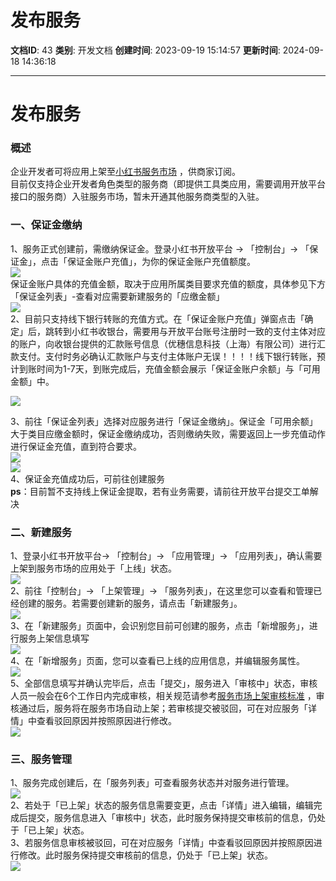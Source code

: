 # 发布服务

**文档ID**: 43
**类别**: 开发文档
**创建时间**: 2023-09-19 15:14:57
**更新时间**: 2024-09-18 14:36:18

---

# 发布服务

### 概述

企业开发者可将应用上架至[小红书服务市场](https://open.xiaohongshu.com/service-market/serviceHome) ，供商家订阅。  
目前仅支持企业开发者角色类型的服务商（即提供工具类应用，需要调用开放平台接口的服务商）入驻服务市场，暂未开通其他服务商类型的入驻。

### 一、保证金缴纳

1、服务正式创建前，需缴纳保证金。登录小红书开放平台 → 「控制台」→ 「保证金」，点击「保证金账户充值」，为你的保证金账户充值额度。  
![](https://picasso-static.xiaohongshu.com/fe-platform/8d215dee96f7f27a452c2d38e3478b35dd421d0d.png)  
保证金账户具体的充值金额，取决于应用所属类目要求充值的额度，具体参见下方「保证金列表」-查看对应需要新建服务的「应缴金额」  
![](https://picasso-static.xiaohongshu.com/fe-platform/3f11195ea23d8ea0a4927d4afd15353b72e1fec4.png)  
2、目前只支持线下银行转账的充值方式。在「保证金账户充值」弹窗点击「确定」后，跳转到小红书收银台，需要用与开放平台账号注册时一致的支付主体对应的账户，向收银台提供的汇款账号信息（优穗信息科技（上海）有限公司）进行汇款支付。支付时务必确认汇款账户与支付主体账户无误！！！！线下银行转账，预计到账时间为1-7天，到账完成后，充值金额会展示「保证金账户余额」与「可用金额」中。

![](https://qimg.xiaohongshu.com/odin/1041017g3179ndqeok406bbea2o9000000000010rpd7oi)  
  
3、前往「保证金列表」选择对应服务进行「保证金缴纳」。保证金「可用余额」大于类目应缴金额时，保证金缴纳成功，否则缴纳失败，需要返回上一步充值动作进行保证金充值，直到符合要求。  
![](https://picasso-static.xiaohongshu.com/fe-platform/454333911afbcd874acc8c299e4df7987549dc15.png)  
![](https://picasso-static.xiaohongshu.com/fe-platform/592df5262628807bbf16838d4f50bd69eea49c97.png)  
4、保证金充值成功后，可前往创建服务  
**ps**：目前暂不支持线上保证金提取，若有业务需要，请前往开放平台提交工单解决

### 二、新建服务

1、登录小红书开放平台→ 「控制台」→ 「应用管理」→ 「应用列表」，确认需要上架到服务市场的应用处于「上线」状态。  
![](https://picasso-static.xiaohongshu.com/fe-platform/1ac1cc07f539fb7bc1428eec90eb73a294fe2ec9.png)  
2、前往「控制台」→ 「上架管理」→ 「服务列表」，在这里您可以查看和管理已经创建的服务。若需要创建新的服务，请点击「新建服务」。  
![](https://picasso-static.xiaohongshu.com/fe-platform/50ce2efbcc5e5194137e224a96c68597eda2f98f.png)  
3、在「新建服务」页面中，会识别您目前可创建的服务，点击「新增服务」，进行服务上架信息填写  
![](https://picasso-static.xiaohongshu.com/fe-platform/b3318c1e620d0d1f261e133a4bc30e7eaca3c51e.png)  
4、在「新增服务」页面，您可以查看已上线的应用信息，并编辑服务属性。  
![](https://picasso-static.xiaohongshu.com/fe-platform/ec87fc83387ed7bbc33df5526704ed0024241a11.png)  
5、全部信息填写并确认完毕后，点击「提交」，服务进入「审核中」状态，审核人员一般会在6个工作日内完成审核，相关规范请参考[服务市场上架审核标准](https://open.xiaohongshu.com/document/developer/file/102) ，审核通过后，服务将在服务市场自动上架；若审核提交被驳回，可在对应服务「详情」中查看驳回原因并按照原因进行修改。  
![](https://picasso-static.xiaohongshu.com/fe-platform/98644f3c1a584411a7b09cad2e1fa93b2b1f2df3.png)

### 三、服务管理

1、服务完成创建后，在「服务列表」可查看服务状态并对服务进行管理。  
![](https://picasso-static.xiaohongshu.com/fe-platform/b49f69beac1d51d0e6dea60c5461a74c6caffcaa.png)  
2、若处于「已上架」状态的服务信息需要变更，点击「详情」进入编辑，编辑完成后提交，服务信息进入「审核中」状态，此时服务保持提交审核前的信息，仍处于「已上架」状态。  
3、若服务信息审核被驳回，可在对应服务「详情」中查看驳回原因并按照原因进行修改。此时服务保持提交审核前的信息，仍处于「已上架」状态。  
![](https://picasso-static.xiaohongshu.com/fe-platform/ee041ca98af9a2ef3f2c48203e0d846f17fc990a.png)
